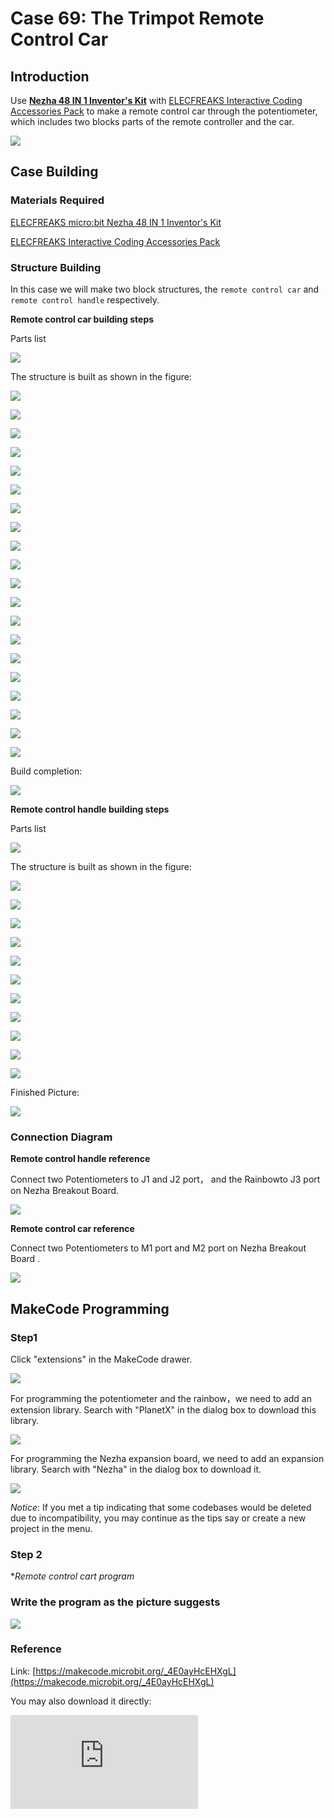 # Case 69: The Trimpot Remote Control Car
## Introduction

Use **[Nezha 48 IN 1 Inventor's Kit](https://www.elecfreaks.com/nezha-inventor-s-kit-for-micro-bit-without-micro-bit-board.html)** with [ELECFREAKS Interactive Coding Accessories Pack](https://www.elecfreaks.com/interactive-coding-accessories-pack.html)
to make a remote control car through the potentiometer, which includes two blocks parts of the remote controller and the car.

![](./images/neza-inventor-s-kit-case-69-01.png)

## Case Building

### Materials Required

[ELECFREAKS micro:bit Nezha 48 IN 1 Inventor's Kit ](https://www.elecfreaks.com/nezha-inventor-s-kit-for-micro-bit-without-micro-bit-board.html)

[ELECFREAKS Interactive Coding Accessories Pack](https://www.elecfreaks.com/interactive-coding-accessories-pack.html)


### Structure Building

In this case we will make two block structures, the `remote control car` and `remote control handle` respectively.

**Remote control car building steps**

Parts list

![](./images/neza-inventor-s-kit-case-69-02.png)

The structure is built as shown in the figure:

![](./images/neza-inventor-s-kit-step-69-01.png)

![](./images/neza-inventor-s-kit-step-69-02.png)

![](./images/neza-inventor-s-kit-step-69-03.png)

![](./images/neza-inventor-s-kit-step-69-04.png)

![](./images/neza-inventor-s-kit-step-69-05.png)

![](./images/neza-inventor-s-kit-step-69-06.png)

![](./images/neza-inventor-s-kit-step-69-07.png)

![](./images/neza-inventor-s-kit-step-69-08.png)

![](./images/neza-inventor-s-kit-step-69-09.png)

![](./images/neza-inventor-s-kit-step-69-10.png)

![](./images/neza-inventor-s-kit-step-69-11.png)

![](./images/neza-inventor-s-kit-step-69-12.png)

![](./images/neza-inventor-s-kit-step-69-13.png)

![](./images/neza-inventor-s-kit-step-69-14.png)

![](./images/neza-inventor-s-kit-step-69-15.png)

![](./images/neza-inventor-s-kit-step-69-16.png)

![](./images/neza-inventor-s-kit-step-69-17.png)

![](./images/neza-inventor-s-kit-step-69-18.png)

![](./images/neza-inventor-s-kit-step-69-19.png)

![](./images/neza-inventor-s-kit-step-69-20.png)



Build completion:

![](./images/neza-inventor-s-kit-step-69-21.png)

**Remote control handle building steps**

Parts list

![](./images/neza-inventor-s-kit-case-69-03.png)


The structure is built as shown in the figure:

![](./images/neza-inventor-s-kit-step-69-22.png)

![](./images/neza-inventor-s-kit-step-69-23.png)

![](./images/neza-inventor-s-kit-step-69-24.png)

![](./images/neza-inventor-s-kit-step-69-25.png)

![](./images/neza-inventor-s-kit-step-69-26.png)

![](./images/neza-inventor-s-kit-step-69-27.png)

![](./images/neza-inventor-s-kit-step-69-28.png)

![](./images/neza-inventor-s-kit-step-69-29.png)

![](./images/neza-inventor-s-kit-step-69-30.png)

![](./images/neza-inventor-s-kit-step-69-31.png)

![](./images/neza-inventor-s-kit-step-69-32.png)




Finished Picture:

![](./images/neza-inventor-s-kit-step-69-33.png)



### Connection Diagram

**Remote control handle reference**

Connect two Potentiometers to J1 and J2 port， and the Rainbowto  J3 port on Nezha Breakout Board.

![](./images/neza-inventor-s-kit-case-69-04.png)

**Remote control car reference**

Connect two Potentiometers to M1 port and M2 port on Nezha Breakout Board .

![](./images/neza-inventor-s-kit-case-69-05.png)

## MakeCode Programming

### Step1

Click "extensions" in the MakeCode drawer.

![](./images/neza-inventor-s-kit-case-37-04.png)

For programming the potentiometer and the rainbow，we need to add an extension library. Search with "PlanetX" in the dialog box to download this library.

![](./images/neza-inventor-s-kit-case-37-05.png)

For programming the Nezha expansion board, we need to add an expansion library. Search with "Nezha" in the dialog box to download it.

![](./images/neza-inventor-s-kit-case-37-06.png)

*Notice*: If you met a tip indicating that some codebases would be deleted due to incompatibility, you may continue as the tips say or create a new project in the menu.

### Step 2

**Remote control cart program*

### Write the program as the picture suggests

![](./images/neza-inventor-s-kit-case-69-06.png)

### Reference

Link: [https://makecode.microbit.org/_4E0ayHcEHXgL](https://makecode.microbit.org/_4E0ayHcEHXgL)

You may also download it directly:

<div
    style={{
        position: 'relative',
        paddingBottom: '60%',
        overflow: 'hidden',
    }}
>
    <iframe
        src="https://makecode.microbit.org/_4E0ayHcEHXgL"
        frameborder="0"
        sandbox="allow-popups allow-forms allow-scripts allow-same-origin"
        style={{
            position: 'absolute',
            width: '100%',
            height: '100%',
        }}
    />
</div>

Remote control handle program

### Write the program as the picture suggests

![](./images/neza-inventor-s-kit-case-69-07.png)

### Reference
link: [https://makecode.microbit.org/_51MbzXhRTDvq](https://makecode.microbit.org/_51MbzXhRTDvq)

You may also download it directly:

<div
    style={{
        position: 'relative',
        paddingBottom: '60%',
        overflow: 'hidden',
    }}
>
    <iframe
        src="https://makecode.microbit.org/_51MbzXhRTDvq"
        frameborder="0"
        sandbox="allow-popups allow-forms allow-scripts allow-same-origin"
        style={{
            position: 'absolute',
            width: '100%',
            height: '100%',
        }}
    />
</div>

### Result
The two potentiometers can respectively remote control the left and right wheels of the cart, through the rainbow light ring on the handle shows the speed difference between the two wheels of the cart, when the speed of the right wheel of the cart is higher, the left side of the rainbow light ring on the handle lights up, then the cart turns left; when the speed of the left wheel of the cart is higher, the right side of the rainbow light ring on the handle lights up, then the cart turns right; when the speed of the wheels on both sides of the cart does not differ much, the three lights in the middle of the rainbow ring light up, and then the car moves forward.

![](./images/neza-inventor-s-kit-case-69.gif)
